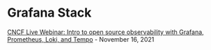 # Grafana Stack

[CNCF Live Webinar: Intro to open source observability with Grafana, Prometheus, Loki, and Tempo](https://community.cncf.io/events/details/cncf-cncf-online-programs-presents-cncf-live-webinar-intro-to-open-source-observability-with-grafana-prometheus-loki-and-tempo/) - November 16, 2021
